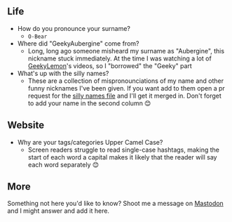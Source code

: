 ## Life

- How do you pronounce your surname?
  - `O-Bear`
- Where did "GeekyAubergine" come from?
  - Long, long ago someone misheard my surname as "Aubergine", this nickname stuck immediately. At the time I was watching a lot of [GeekyLemon](https://www.youtube.com/@GeekyLemon)'s videos, so I "borrowed" the "Geeky" part
- What's up with the silly names?
  - These are a collection of mispronounciations of my name and other funny nicknames I've been given. If you want add to them open a pr request for the [silly names file](https://github.com/GeekyAubergine/zoeaubert.me/blob/main/content/silly_names.csv) and I'll get it merged in. Don't forget to add your name in the second column 😊

## Website

- Why are your tags/categories Upper Camel Case?
  - Screen readers struggle to read single-case hashtags, making the start of each word a capital makes it likely that the reader will say each word separately 😊

## More

Something not here you'd like to know? Shoot me a message on [Mastodon](https://social.lol/@geekyaubergine) and I might answer and add it here.
